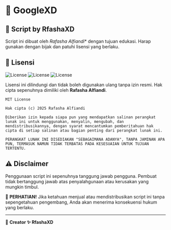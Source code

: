 # 📜 GoogleXD

## 🚀 Script by RfashaXD
Script ini dibuat oleh *Rafasha Alfiandi** dengan tujuan edukasi. Harap gunakan dengan bijak dan patuhi lisensi yang berlaku.

## 📜 Lisensi
![License](https://img.shields.io/badge/License-HTML%2FCSS%2FJS%20by%20Rafasha%20alfiandi-blue)
![License](https://img.shields.io/badge/License-GNU%20GPLv3-green)
![License](https://img.shields.io/badge/License-Apache%202.0-orange)

Lisensi ini dilindungi dan tidak boleh digunakan ulang tanpa izin resmi. Hak cipta sepenuhnya dimiliki oleh **Rafasha Alfiandi**.

```
MIT License

Hak cipta (c) 2025 Rafasha Alfiandi

Diberikan izin kepada siapa pun yang mendapatkan salinan perangkat lunak ini untuk menggunakan, menyalin, mengubah, dan mendistribusikannya, dengan syarat mencantumkan pemberitahuan hak cipta di setiap salinan atau bagian penting dari perangkat lunak ini.

PERANGKAT LUNAK INI DISEDIAKAN "SEBAGAIMANA ADANYA", TANPA JAMINAN APA PUN, TERMASUK NAMUN TIDAK TERBATAS PADA KESESUAIAN UNTUK TUJUAN TERTENTU.
```

## ⚠️ Disclaimer
Penggunaan script ini sepenuhnya tanggung jawab pengguna. Pembuat tidak bertanggung jawab atas penyalahgunaan atau kerusakan yang mungkin timbul.

🚨 **PERHATIAN!** Jika ketahuan menjual atau mendistribusikan script ini tanpa sepengetahuan pengembang, Anda akan menerima konsekuensi hukum yang berlaku.

---
🚀 **Creator ✨ RfashaXD**
